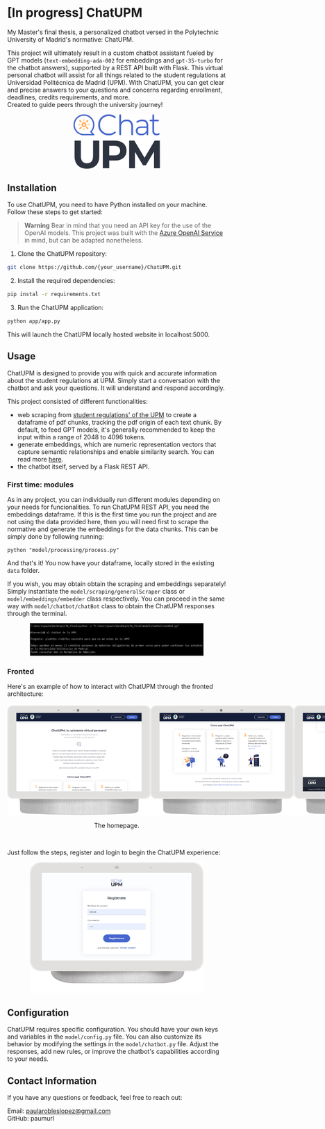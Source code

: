 # [In progress] ChatUPM

My Master's final thesis, a personalized chatbot versed in the Polytechnic University of Madrid's normative: ChatUPM. 

This project will ultimately result in a custom chatbot assistant fueled by GPT models (``text-embedding-ada-002`` for embeddings and ``gpt-35-turbo`` for the chatbot answers), supported by a REST API built with Flask. This virtual personal chatbot will assist for all things related to the student regulations at Universidad Politécnica de Madrid (UPM). With ChatUPM, you can get clear and precise answers to your questions and concerns regarding enrollment, deadlines, credits requirements, and more.\
Created to guide peers through the university journey!
<br/>
<p align="center">  
  <img width="200" src="app/static/media/chatupm-logo-PS.png" alt="ChatUPM logo">
</p>

## Installation
To use ChatUPM, you need to have Python installed on your machine. Follow these steps to get started:
> **Warning**
> Bear in mind that you need an API key for the use of the OpenAI models. This project was built with the [Azure OpenAI Service](https://learn.microsoft.com/en-us/azure/cognitive-services/openai/chatgpt-quickstart?tabs=command-line&pivots=programming-language-python) in mind, but can be adapted nonetheless.<br/>
1. Clone the ChatUPM repository:
```bash
git clone https://github.com/{your_username}/ChatUPM.git
```
2. Install the required dependencies:
```bash
pip instal -r requirements.txt
```
3. Run the ChatUPM application:
```bash
python app/app.py
```

This will launch the ChatUPM locally hosted website in localhost:5000.


## Usage
ChatUPM is designed to provide you with quick and accurate information about the student regulations at UPM. Simply start a conversation with the chatbot and ask your questions. It will understand and respond accordingly.

This project consisted of different functionalities:
- web scraping from [student regulations' of the UPM](https://www.upm.es/Estudiantes/NormativaLegislacion/NormasEspecificas/Grado) to create a dataframe of pdf chunks, tracking the pdf origin of each text chunk. By default, to feed GPT models, it's generally recommended to keep the input within a range of 2048 to 4096 tokens.
- generate embeddings, which are numeric representation vectors that capture semantic relationships and enable similarity search. You can read more [here](https://openai.com/blog/introducing-text-and-code-embeddings).
- the chatbot itself, served by a Flask REST API.

### First time: modules
As in any project, you can individually run different modules depending on your needs for funcionalities. To run ChatUPM REST API, you need the embeddings dataframe. If this is the first time you run the project and are not using the data provided here, then you will need first to scrape the normative and generate the embeddings for the data chunks. This can be simply done by following running:
```
python "model/processing/process.py"
```
And that's it! You now have your dataframe, locally stored in the existing ``data`` folder.

If you wish, you may obtain obtain the scraping and embeddings separately! Simply instantiate the ``model/scraping/generalScraper`` class or ``model/embeddings/embedder`` class respectively. You can proceed in the same way with ``model/chatbot/chatBot`` class to obtain the ChatUPM responses through the terminal.

<p align="center">
    <img width="400" src="demo/terminal.png" alt="ChatUPM terminal response">
 </p>


### Fronted
Here's an example of how to interact with ChatUPM through the fronted architecture:

<div class="container" style="display:flex">
  <img width="330" src="demo/website1.png" alt="ChatUPM website">
  <img width="330" src="demo/website2.png" alt="ChatUPM website">
  <img width="330" src="demo/website3.png" alt="ChatUPM website">
</div>
<p align="center">The homepage.</p>
<br/>

Just follow the steps, register and login to begin the ChatUPM experience:

<div class="container2">
  <p align="center">
    <img width="400" src="demo/register.png" alt="ChatUPM register website">
  </p>
</div>


## Configuration
ChatUPM requires specific configuration. You should have your own keys and variables in the ``model/config.py`` file. You can also customize its behavior by modifying the settings in the ``model/chatbot.py`` file. Adjust the responses, add new rules, or improve the chatbot's capabilities according to your needs.

<!--
### License
This project is licensed under the MIT License.

## Acknowledgments
Special mention goes to Víctor Robles Forcada and Álvaro García Barragán for their invaluable resources and guidance throughout the development of this project.  -->

## Contact Information
If you have any questions or feedback, feel free to reach out:

Email: paularobleslopez@gmail.com\
GitHub: paumurl





